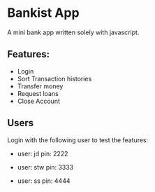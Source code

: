 # Bankist App

A mini bank app written solely with javascript.

## Features:

- Login
- Sort Transaction histories
- Transfer money
- Request loans
- Close Account

## Users

Login with the following user to test the features:

- user: jd
  pin: 2222

- user: stw
  pin: 3333

- user: ss
  pin: 4444
